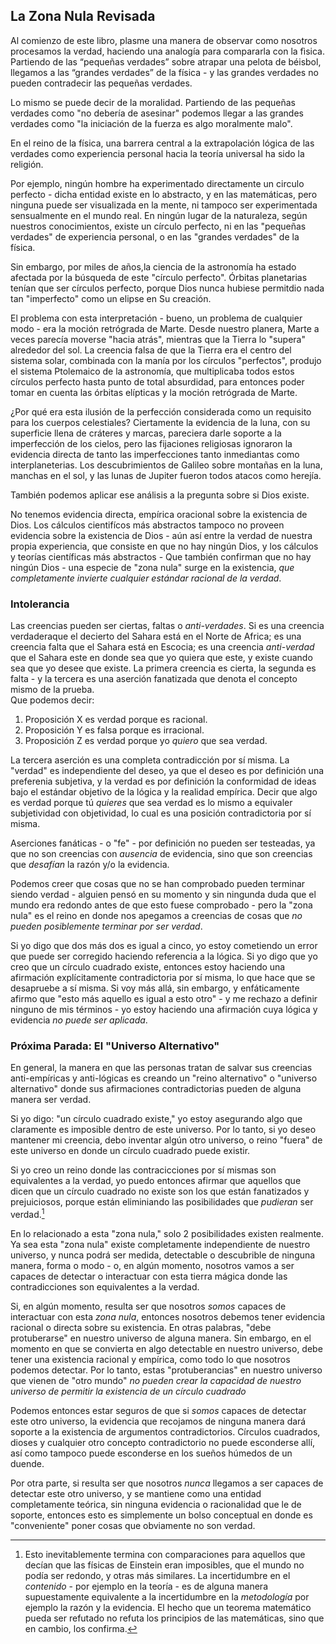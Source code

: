 ## La Zona Nula Revisada

Al comienzo de este libro, plasme una manera de observar como nosotros procesamos la verdad, haciendo una analogía para compararla con la fìsica. Partiendo de las “pequeñas verdades” sobre atrapar una pelota de béisbol, llegamos a las “grandes verdades” de la física - y las grandes verdades no pueden contradecir las pequeñas verdades. 

Lo mismo se puede decir de la moralidad. Partiendo de las pequeñas verdades como "no debería de asesinar" podemos llegar a las grandes verdades como "la iniciación de la fuerza es algo  moralmente malo". 

En el reino de la física, una barrera central a la extrapolación lógica de las verdades como experiencia personal hacia la teoría universal ha sido la religión. 

Por ejemplo, ningún hombre ha experimentado directamente un circulo perfecto - dicha entidad existe en lo abstracto, y en las matemáticas, pero ninguna puede ser visualizada en la mente, ni tampoco ser experimentada sensualmente en el mundo real. En ningún lugar de la naturaleza, según nuestros conocimientos, existe un círculo perfecto, ni en las "pequeñas verdades" de experiencia personal, o en las "grandes verdades" de la física.

Sin embargo, por miles de años,la ciencia de la astronomía ha estado afectada por la búsqueda de este "círculo perfecto". Órbitas planetarias tenían que ser círculos perfecto, porque Dios nunca hubiese permitdio nada tan "imperfecto" como un elipse en Su creación.

El problema con esta interpretación - bueno, un problema de cualquier modo - era la moción retrógrada de Marte. Desde nuestro planera, Marte a veces parecía moverse "hacia atrás", mientras que la Tierra lo "supera" alrededor del sol. La creencia falsa de que la Tierra era el centro del sistema solar, combinada con la manía por los círculos "perfectos", produjo el sistema Ptolemaico de la astronomía, que multiplicaba todos estos círculos perfecto hasta punto de total absurdidad, para entonces poder tomar en cuenta las órbitas elípticas y la moción retrógrada de Marte.      

¿Por qué era esta ilusión de la perfección considerada como un requisito para los cuerpos celestiales? Ciertamente la evidencia de la luna, con su superficie llena de cráteres y marcas, pareciera darle soporte a la imperfección de los cielos, pero las fijaciones religiosas ignoraron la evidencia directa de tanto las imperfecciones tanto inmediantas como interplaneterias. Los descubrimientos de Galileo sobre montañas en la luna, manchas en el sol, y las lunas de Jupiter fueron todos atacos como herejía. 

También podemos aplicar ese análisis a la pregunta sobre si Dios existe.

No tenemos evidencia directa, empírica oracional sobre la existencia de Dios. Los cálculos cientifícos más abstractos tampoco no proveen evidencia sobre la existencia de Dios - aún así entre la verdad de nuestra propia experiencia, que consiste en que no hay ningún Dios, y los cálculos y teorías científicas más abstractos - Que también confirman que no hay ningún Dios - una especie de "zona nula" surge en la existencia, *que completamente invierte cualquier estándar racional de la verdad*. 

### Intolerancia 

Las creencias pueden ser ciertas, faltas o *anti-verdades*. Si es una creencia verdaderaque el decierto del Sahara está en el Norte de Africa; es una creencia falta que el Sahara está en Escocia; es una creencia *anti-verdad* que el Sahara este en donde sea que yo quiera que este, y existe cuando sea que yo desee que existe. La primera creencia es cierta, la segunda es falta - y la tercera es una aserción fanatizada que denota el concepto mismo de la prueba.   
Que podemos decir:


1. Proposición X es verdad porque es racional.
2. Proposición Y es falsa porque es irracional.
3. Proposición Z es verdad porque yo *quiero* que sea verdad.

La tercera aserción es una completa contradicción por sí misma. La "verdad" es independiente del deseo, ya que el deseo es por definición una preferenia subjetiva, y la verdad es por definición la conformidad de ideas bajo el estándar objetivo de la lógica y la realidad empírica. Decir que algo es verdad porque tú *quieres* que sea verdad es lo mismo a equivaler subjetividad con objetividad, lo cual es una posición contradictoria por sí misma. 

Aserciones fanáticas - o "fe" - por definición no pueden ser testeadas, ya que no son creencias con *ausencia* de evidencia, sino que son creencias que *desafían* la razón y/o la evidencia.

Podemos creer que cosas que no se han comprobado pueden terminar siendo verdad - alguien pensó en su momento y sin ningunda duda que el mundo era redondo antes de que esto fuese comprobado - pero la "zona nula" es el reino en donde nos apegamos a creencias de cosas que *no pueden posiblemente terminar por ser verdad*.

Si yo digo que dos más dos es igual a cinco, yo estoy cometiendo un error que puede ser corregido haciendo referencia a la lógica. Si yo digo que yo creo que un círculo cuadrado existe, entonces estoy haciendo una afirmación explícitamente contradictoria por sí misma, lo que hace que se desapruebe a sí misma. Si voy más allá, sin embargo, y enfáticamente afirmo que "esto más aquello es igual a esto otro" - y me rechazo a definir ninguno de mis términos - yo estoy haciendo una afirmación cuya lógica y evidencia *no puede ser aplicada*. 

### Próxima Parada: El "Universo Alternativo"

En general, la manera en que las personas tratan de salvar sus creencias anti-empíricas y anti-lógicas es creando un "reino alternativo" o "universo alternativo" donde sus afirmaciones contradictorias pueden de alguna manera ser verdad. 

Si yo digo: "un círculo cuadrado existe," yo estoy asegurando algo que claramente es imposible dentro de este universo. Por lo tanto, si yo deseo mantener mi creencia, debo inventar algún otro universo, o reino "fuera" de este universo en donde un círculo cuadrado puede existir.

Si yo creo un reino donde las contracicciones por sí mismas son equivalentes a la verdad, yo puedo entonces afirmar que aquellos que dicen que un círculo cuadrado no existe son los que están fanatizados y prejuiciosos, porque están eliminiando las posibilidades que *pudieran* ser verdad.[^1]

En lo relacionado a esta "zona nula," solo 2 posibilidades existen realmente. Ya sea esta "zona nula" existe completamente independiente de nuestro universo, y nunca podrá ser medida, detectable o descubrible de ninguna manera, forma o modo - o, en algún momento, nosotros vamos a ser capaces de detectar o interactuar con esta tierra mágica donde las contradicciones son equivalentes a la verdad.  

Si, en algún momento, resulta ser que nosotros *somos* capaces de interactuar con esta *zona nula*, entonces nosotros debemos tener evidencia racional o directa sobre su existencia. En otras palabras, "debe protuberarse" en nuestro universo de alguna manera. Sin embargo, en el momento en que se convierta en algo detectable en nuestro universo, debe tener una existencia racional y empírica, como todo lo que nosotros podemos detectar. Por lo tanto, estas "protuberancias" en nuestro universo que vienen de "otro mundo" *no pueden crear la capacidad de nuestro universo de permitir la existencia de un círculo cuadrado*

Podemos entonces estar seguros de que si *somos* capaces de detectar este otro universo, la evidencia que recojamos de ninguna manera dará soporte a la existencia de argumentos contradictorios. Círculos cuadrados, dioses y cualquier otro concepto contradictorio no puede esconderse allí, así como tampoco puede esconderse en los sueños húmedos de un duende. 

Por otra parte, si resulta ser que nosotros *nunca* llegamos a ser capaces de detectar este otro universo, y se mantiene como una entidad completamente teórica, sin ninguna evidencia o racionalidad que le de soporte, entonces esto es simplemente un bolso conceptual en donde es "conveniente" poner cosas que obviamente no son verdad. 

[^1]: Esto inevitablemente termina con comparaciones para aquellos que decían que las físicas de Einstein eran imposibles, que el mundo no podía ser redondo, y otras más similares. La incertidumbre en el *contenido* - por ejemplo en la teoría - es de alguna manera supuestamente equivalente a la incertidumbre en la *metodología* por ejemplo la razón y la evidencia. El hecho que un teorema matemático pueda ser refutado no refuta los principios de las matemáticas, sino que en cambio, los confirma. 


